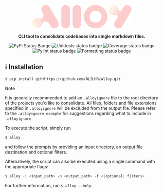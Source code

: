 <div align="center">

<img width="65%" src="alloy.svg" alt="alloy">

**CLI tool to consolidate codebases into single markdown files.**

![PyPi Status Badge](https://img.shields.io/pypi/v/alloy)
![Unittests status badge](https://github.com/OLILHR/alloy/workflows/Unittests/badge.svg)
![Coverage status badge](https://github.com/OLILHR/alloy/workflows/Coverage/badge.svg)
![Pylint status badge](https://github.com/OLILHR/alloy/workflows/Linting/badge.svg)
![Formatting status badge](https://github.com/OLILHR/alloy/workflows/Formatting/badge.svg)

</div>


## ℹ️ Installation

```sh
$ pip install git+https://github.com/OLILHR/alloy.git
```

> [!NOTE]
> It is generally recommended to add an `.alloyignore` file to the root directory of the projects you'd like to consolidate.
> All files, folders and file extensions specified in `.alloyignore` will be excluded from the output file.
> Please refer to the `.alloyignore.example` for suggestions regarding what to include in `.alloyignore`.

To execute the script, simply run

```sh
$ alloy
```

and follow the prompts by providing an input directory, an output file destination and optional filters.

Alternatively, the script can also be executed using a single command with the appropriate flags:  

```sh
$ alloy -i <input_path> -o <output_path> -f <(optional) filters>
```

For further information, run `$ alloy --help`.

